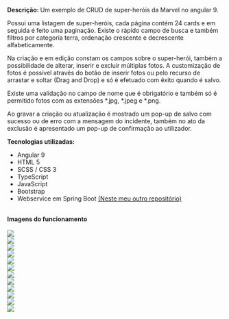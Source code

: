 <b>Descrição: </b> Um exemplo de CRUD de super-heróis da Marvel no angular 9. 

Possui uma listagem de super-heróis, cada página contém 24 cards e em seguida é feito uma paginação. Existe o rápido campo de busca e também filtros por categoria terra, ordenação crescente e decrescente alfabeticamente.

Na criação e em edição constam os campos sobre o super-herói, também a possibilidade de alterar, inserir e excluir múltiplas fotos.
A customização de fotos é possível através do botão de inserir fotos ou pelo recurso de arrastar e soltar (Drag and Drop) e só é efetuado com êxito quando é salvo.

Existe uma validação no campo de nome que é obrigatório e também só é permitido fotos com as extensões *.jpg, *.jpeg e *.png. 

Ao gravar a criação ou atualização é mostrado um pop-up de salvo com sucesso ou de erro com a mensagem do incidente, também no ato da exclusão é apresentado um pop-up de confirmação ao utilizador.


<b>Tecnologias utilizadas:</b>
<ul>
  <li>Angular 9</li>
  <li>HTML 5 </li>
  <li>SCSS / CSS 3</li>
  <li>TypeScript</li>
  <li>JavaScript</li>
  <li>Bootstrap</li>
  <li>Webservice em Spring Boot <a href="https://github.com/dustanisci/api-marvel" target="_blank">(Neste meu outro repositório)</a></li>
</ul>
<br/>
<b>Imagens do funcionamento</b>
<br/><br/>
<img src="https://raw.githubusercontent.com/dustanisci/backup-image/master/marvel/1.jpg" />
<br/>
<img src="https://raw.githubusercontent.com/dustanisci/backup-image/master/marvel/2.jpg" />
<br/>
<img src="https://raw.githubusercontent.com/dustanisci/backup-image/master/marvel/3.jpg" />
<br/>
<img src="https://raw.githubusercontent.com/dustanisci/backup-image/master/marvel/4.jpg" />
<br/>
<img src="https://raw.githubusercontent.com/dustanisci/backup-image/master/marvel/5.jpg" />
<br/>
<img src="https://raw.githubusercontent.com/dustanisci/backup-image/master/marvel/6.jpg" />
<br/>
<img src="https://raw.githubusercontent.com/dustanisci/backup-image/master/marvel/7.jpg" />
<br/>
<img src="https://raw.githubusercontent.com/dustanisci/backup-image/master/marvel/8.jpg" />
<br/>
<img src="https://raw.githubusercontent.com/dustanisci/backup-image/master/marvel/9.jpg" />
<br/>
<img src="https://raw.githubusercontent.com/dustanisci/backup-image/master/marvel/10.jpg" />
<br/>
<img src="https://raw.githubusercontent.com/dustanisci/backup-image/master/marvel/11.jpg" />
<br/>
<img src="https://raw.githubusercontent.com/dustanisci/backup-image/master/marvel/12.jpg" />
